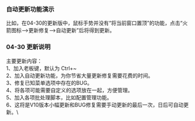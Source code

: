 ### 自动更新功能演示
比如，在04-30的更新版中，鼠标手势并没有“将当前窗口置顶”的功能，点击“火箭图标—>更新修复—>自动更新”后将得到更新。


### 04-30 更新说明

主要更新内容：\
1、加入老板键，默认为 Ctrl+~ \
2、加入自动更新功能，为你节省大量更新修复需要花费的时间。 \
3、修复已知菜单选项中存在的BUG。 \
4、将各项可能需要自定义的选项放在一起，方便管理。 \
5、加入各项批处理脚本，比如配置管理功能。 \
6、这将是V10版本小幅更新和BUG修复需要手动更新的最后一次，日后可自动更新。\

